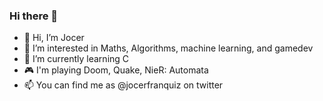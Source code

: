 ### Hi there 👋

- 👋 Hi, I’m Jocer
- 👀 I’m interested in Maths, Algorithms, machine learning, and gamedev
- 🌱 I’m currently learning C
- 🎮 I'm playing Doom, Quake, NieR: Automata
- 📫 You can find me as @jocerfranquiz on twitter

<!--
**jocerfranquiz/jocerfranquiz** is a ✨ _special_ ✨ repository because its `README.md` (this file) appears on your GitHub profile.

Here are some ideas to get you started:

- 🔭 I’m currently working on ...
- 🌱 I’m currently learning ...
- 👯 I’m looking to collaborate on ...
- 🤔 I’m looking for help with ...
- 💬 Ask me about ...
- 📫 How to reach me: ...
- 😄 Pronouns: ...
- ⚡ Fun fact: ...
-->
